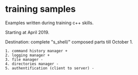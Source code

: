 # training samples

Examples written during training c++ skills.

Starting at April 2019.

Destination: complete "s_shell/" composed parts till October 1.

    1. command history manager +
    2. logging manager + 
    3. file manager -
    4. directories manager -
    5. authentification (client to server) - 

